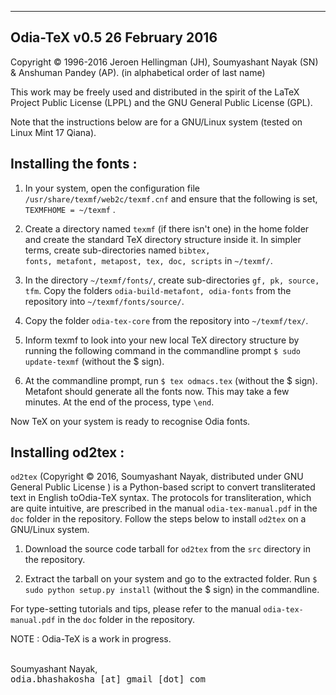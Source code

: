 ----------------------------------------------------------------------------------
Odia-TeX v0.5                                                     26 February 2016
----------------------------------------------------------------------------------

Copyright &copy; 1996-2016 Jeroen Hellingman (JH), Soumyashant Nayak (SN) 
& Anshuman Pandey (AP). 
(in alphabetical order of last name)

This work may be freely used and distributed in the spirit of the LaTeX 
Project Public License (LPPL) and the GNU General Public License (GPL).

Note that the instructions below are for a GNU/Linux system (tested on
Linux Mint 17 Qiana). 

Installing the fonts :
----------------------- 

1. In your system, open the configuration file 
<code>/usr/share/texmf/web2c/texmf.cnf</code> and ensure that the following is 
set, <code>TEXMFHOME = ~/texmf</code> .

2. Create a directory named <code>texmf</code> (if there isn't one) in the home 
folder and create the standard TeX directory structure inside it. In simpler terms,
create sub-directories named <code>bibtex, fonts, metafont, metapost, tex, doc, 
scripts</code> in <code>~/texmf/</code>.

3. In the directory <code>~/texmf/fonts/</code>, create sub-directories <code>gf, 
pk, source, tfm</code>. Copy the folders <code>odia-build-metafont, odia-fonts</code> 
from the repository into <code>~/texmf/fonts/source/</code>.

4. Copy the folder <code>odia-tex-core</code> from the repository into
<code>~/texmf/tex/</code>. 

5. Inform texmf to look into your new local TeX directory structure by 
running the following command in the commandline prompt <code>$ sudo update-texmf</code>
(without the $ sign).

6. At the commandline prompt, run <code>$ tex odmacs.tex</code> (without the $ sign). 
Metafont should generate all the fonts now. This may take a few minutes. At the end of 
the process, type <code>\end</code>.

Now TeX on your system is ready to recognise Odia fonts.


Installing od2tex :
-------------------

<code>od2tex</code> (Copyright &copy; 2016, Soumyashant Nayak, distributed under GNU General Public License )
is a Python-based script to convert transliterated text in English toOdia-TeX syntax. The protocols
 for transliteration, which are quite intuitive, are prescribed in the manual <code>odia-tex-manual.pdf</code> 
in the <code>doc</code> folder in the repository. Follow the steps below to install <code>od2tex</code> on 
a GNU/Linux system.

1. Download the source code tarball for <code>od2tex</code> from the <code>src</code> directory
in the repository.

2. Extract the tarball on your system and go to the extracted folder. Run <code>$ sudo python setup.py install</code>
(without the $ sign) in the commandline. 


For type-setting tutorials and tips, please refer to the manual <code>odia-tex-manual.pdf</code> in the 
<code>doc</code> folder in the repository.

NOTE : Odia-TeX is a work in progress.<br /><br /> 

Soumyashant Nayak,<br />
<tt>odia.bhashakosha [at] gmail [dot] com </tt>

